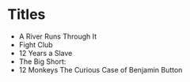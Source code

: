 # Titles

- A River Runs Through It
- Fight Club
- 12 Years a Slave
- The Big Short:
- 12 Monkeys
The Curious Case of Benjamin Button
